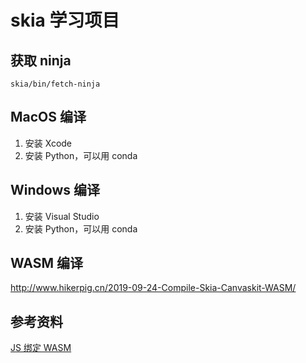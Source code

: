 # skia 学习项目

## 获取 ninja

```
skia/bin/fetch-ninja
```

## MacOS 编译

1. 安装 Xcode
2. 安装 Python，可以用 conda

## Windows 编译
1. 安装 Visual Studio
2. 安装 Python，可以用 conda

## WASM 编译
http://www.hikerpig.cn/2019-09-24-Compile-Skia-Canvaskit-WASM/

## 参考资料
[JS 绑定 WASM](https://developer.mozilla.org/zh-CN/docs/WebAssembly/C_to_wasm)